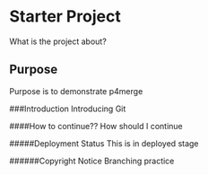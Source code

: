 # Starter Project
What is the project about?

## Purpose
Purpose is to demonstrate p4merge

###Introduction
Introducing Git

####How to continue??
How should I continue

#####Deployment Status
This is in deployed stage

######Copyright Notice
Branching practice
